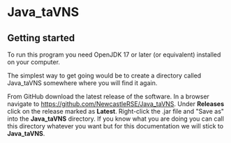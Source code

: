 # Java_taVNS

## Getting started

To run this program you need OpenJDK 17 or later (or equivalent) installed on 
your computer.

The simplest way to get going would be to create a directory called Java_taVNS 
somewhere where you will find it again.

From GitHub download the latest release of the software. In a browser navigate to
https://github.com/NewcastleRSE/Java_taVNS. Under **Releases** click on the release
marked as **Latest**. Right-click the .jar file and "Save as" into the 
**Java_taVNS** directory. If you know what you are doing you can call this 
directory whatever you want but for this documentation we will stick to 
**Java_taVNS**.






